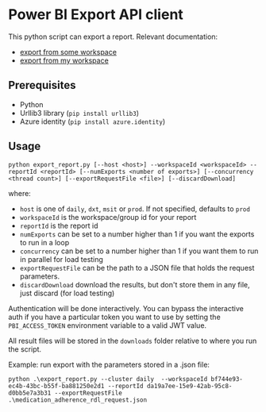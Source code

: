 # Power BI Export API client

This python script can export a report.
Relevant documentation: 
- [export from some workspace](https://learn.microsoft.com/en-us/rest/api/power-bi/reports/export-to-file-in-group)
- [export from my workspace](https://learn.microsoft.com/en-us/rest/api/power-bi/reports/export-to-file)

## Prerequisites

- Python
- Urllib3 library (`pip install urllib3`)
- Azure identity (`pip install azure.identity`)

## Usage

`python export_report.py [--host <host>] --workspaceId <workspaceId> --reportId <reportId> [--numExports <number of exports>] [--concurrency <thread count>] [--exportRequestFile <file>] [--discardDownload]`

where:
- `host` is one of `daily`, `dxt`, `msit` or `prod`. If not specified, defaults to `prod`
- `workspaceId` is the workspace/group id for your report
- `reportId` is the report id
- `numExports` can be set to a number higher than 1 if you want the exports to run in a loop
- `concurrency` can be set to a number higher than 1 if you want them to run in parallel for load testing
- `exportRequestFile` can be the path to a JSON file that holds the request parameters.
- `discardDownload` download the results, but don't store them in any file, just discard (for load testing)

Authentication will be done interactively. You can bypass the interactive auth if you have a particular
token you want to use by setting the `PBI_ACCESS_TOKEN` environment variable to a valid JWT
value. 

All result files will be stored in the `downloads` folder relative to where you run the script.

Example: run export with the parameters stored in a .json file:

```
python .\export_report.py --cluster daily  --workspaceId bf744e93-ec4b-43bc-b55f-ba881250e2d1 --reportId da19a7ee-15e9-42ab-95c8-d0bb5e7a3b31 --exportRequestFile .\medication_adherence_rdl_request.json
```
